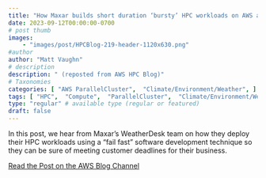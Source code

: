```yaml
---
title: "How Maxar builds short duration ‘bursty’ HPC workloads on AWS at scale"
date: 2023-09-12T00:00:00-0700
# post thumb
images:
    - "images/post/HPCBlog-219-header-1120x630.png"
#author
author: "Matt Vaughn"
# description
description: " (reposted from AWS HPC Blog)"
# Taxonomies
categories: [ "AWS ParallelCluster",  "Climate/Environment/Weather", ]
tags: [ "HPC",  "Compute",  "ParallelCluster",  "Climate/Environment/Weather",  "hpcblog", ]
type: "regular" # available type (regular or featured)
draft: false
---
```


In this post, we hear from Maxar’s WeatherDesk team on how they deploy their HPC workloads using a “fail fast” software development technique so they can be sure of meeting customer deadlines for their business.

<a href="https://aws.amazon.com/blogs/hpc/how-maxar-builds-short-duration-bursty-hpc-workloads-on-aws-at-scale/" class="btn btn-primary btn-lg active" role="button" aria-pressed="true" style="margin-top: 8px;">Read the Post on the AWS Blog Channel</a>